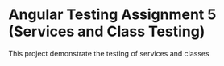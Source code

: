 # Angular Testing Assignment 5 (Services and Class Testing)

This project demonstrate the testing of services and classes 
